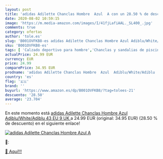 ```yaml
---
layout: post
title: 'adidas Adilette Chanclas Hombre  Azul  A con un 28.50 % de descuento'
date: 2020-08-02 10:59:15
image: 'https://m.media-amazon.com/images/I/41fjLafiAAL._SL400_.jpg'
comments: true
category: ofertas
author: 'tole.es'
slug: 'B001OVFKB8-es adidas Adilette Chanclas Hombre Azul Adiblu/White/Adiblu...'
sku: 'B001OVFKB8-es'
tags: [ 'Calzado deportivo para hombre','Chanclas y sandalias de piscina para hombre','Sandalias de vestir para hombre','Zapatillas y calzado deportivo para hombre','Zapatos','Zapatos para hombre','Zapatos y complementos','chanclas', ]
actualPrice: 24.99 EUR
currency: EUR
price: 24.99
comparePrice: 34.95 EUR
prodname: 'adidas Adilette Chanclas Hombre  Azul  Adiblu/White/Adiblu   43 EU  9 UK '
country: 'es'
flag: '🇪🇸'
brand: ''
buyurl: 'https://www.amazon.es/dp/B001OVFKB8/?tag=tolees-21'
descuento: '28.50'
average: '23.704'
---
```


En este momento está [adidas Adilette Chanclas Hombre  Azul  Adiblu/White/Adiblu   43 EU  9 UK ](https://www.amazon.es/dp/B001OVFKB8/?tag=tolees-21) a 24.99 EUR (original: 34.95 EUR) (28.50 %  de descuento) en el siguiente enlace!

[![adidas Adilette Chanclas Hombre  Azul  A](https://m.media-amazon.com/images/I/41fjLafiAAL._SL400_.jpg)](https://www.amazon.es/dp/B001OVFKB8/?tag=tolees-21)

🔎:


[🛒 Aquí!!!](https://www.amazon.es/dp/B001OVFKB8/?tag=tolees-21)
